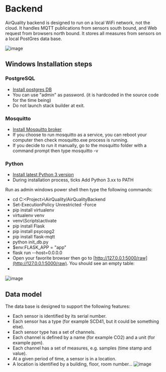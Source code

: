 # Backend

AirQuality backend is designed to run on a local WiFi network, not the cloud. It handles MQTT publications from sensors south bound, and Web request from browsers north bound. It stores all measures from sensors on a local PostGres data base.

![image](https://user-images.githubusercontent.com/20434204/156892154-178326cb-2f74-429d-9aa1-47f284b16314.png)

## Windows Installation steps

### PostgreSQL
- [Install postgres DB](https://www.postgresql.org/download/windows/)
- You can use "admin" as password. (it is hardcoded in the source code for the time being)
- Do not launch stack builder at exit.

### Mosquitto
- [Install Mosquitto broker](https://mosquitto.org/download/)
- If you choose to run mosquitto as a service, you can reboot your computer then check mosquitto.exe process is running.
- If you decide to run it manually, go to the mosquitto folder with a command prompt then type mosquitto -v

### Python
- [Install latest Python 3 version](https://www.python.org/downloads/)
- During installation process, ticks Add Python 3.xx to PATH

Run as admin windows power shell then type the following commands:
- cd C:\<Project>\AirQuality/AirQualityBackend
-	Set-ExecutionPolicy Unrestricted -Force
-	pip install virtualenv
-	virtualenv venv
-	venv\Scripts\activate
-	pip install Flask
-	pip install psycopg2
-	pip install flask-mqtt
-	python init_db.py
-	$env:FLASK_APP = "app"
-	flask run --host=0.0.0.0
-	Open your favorite browser then go to [http://127.0.0.1:5000/raw](http://127.0.0.1:5000/raw). You should see an empty table:
-	
![image](https://user-images.githubusercontent.com/20434204/159179162-9971dff5-f468-49b9-a144-a2a41ee92656.png)


## Data model

The data base is designed to support the following features:
- Each sensor is identified by its serial number.
- Each sensor has a type (for example SCD41, but it could be something else).
- Each sensor type has a set of channels.
- Each channel is defined by a name (for example CO2) and a unit (for example ppm).
- Each channel has a set of measures, e.g. samples (time stamp and value).
- At a given period of time, a sensor is in a location.
- A location is identified by a building, floor, room number...
![image](https://user-images.githubusercontent.com/20434204/159177875-cd676da6-6f5a-4132-9506-f623b03e84d7.png)
